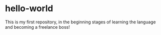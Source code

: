 # hello-world
This is my first repository, in the beginning stages of learning the language and becoming a freelance boss!
